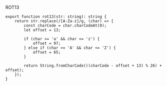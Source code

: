 ROT13

    export function rot13(str: string): string {
        return str.replace(/[A-Za-z]/g, (char) => {
            const charCode = char.charCodeAt(0);
            let offset = 13;
    
            if (char >= 'a' && char <= 'z') {
                offset = 97;
            } else if (char >= 'A' && char <= 'Z') {
                offset = 65;
            }
    
            return String.fromCharCode(((charCode - offset + 13) % 26) + offset);
        });
    }
